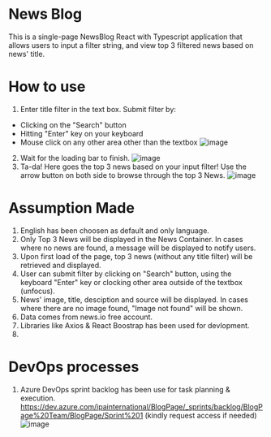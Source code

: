 # News Blog
This is a single-page NewsBlog React with Typescript application that allows users to input a filter string, and view top 3 filtered news based on news' title.

# How to use 
1. Enter title filter in the text box. Submit filter by:
- Clicking on the "Search" button
- Hitting "Enter" key on your keyboard
- Mouse click on any other area other than the textbox
![image](https://github.com/ryanngchoryee/NewsBlog/assets/43519076/3f7ed598-7be1-4b2c-9a4d-af5053e86bcb)
2. Wait for the loading bar to finish.
![image](https://github.com/ryanngchoryee/NewsBlog/assets/43519076/2da4fa6d-4d34-4367-8316-f3cb1f0bb6b1)
3. Ta-da! Here goes the top 3 news based on your input filter! Use the arrow button on both side to browse through the top 3 News.
![image](https://github.com/ryanngchoryee/NewsBlog/assets/43519076/db18c5d3-ad6f-45f0-8ad5-4ca292d72020)

# Assumption Made
1. English has been choosen as default and only language.
2. Only Top 3 News will be displayed in the News Container. In cases where no news are found, a message will be displayed to notify users.
3. Upon first load of the page, top 3 news (without any title filter) will be retrieved and displayed.
4. User can submit filter by clicking on "Search" button, using the keyboard "Enter" key or clocking other area outside of the textbox (unfocus).
5. News' image, title, desciption and source will be displayed. In cases where there are no image found, "Image not found" will be shown.
6. Data comes from news.io free account.
7. Libraries like Axios & React Boostrap has been used for devlopment.
8. 
# DevOps processes
1. Azure DevOps sprint backlog has been use for task planning & execution.
https://dev.azure.com/ipainternational/BlogPage/_sprints/backlog/BlogPage%20Team/BlogPage/Sprint%201
(kindly request access if needed)
![image](https://github.com/ryanngchoryee/NewsBlog/assets/43519076/87c63e18-6fda-47a8-b850-2b4178329fdc)

